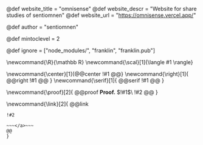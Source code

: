<!--
Add here global page variables to use throughout your
website.
The website_* must be defined for the RSS to work
-->
@def website_title = "omnisense"
@def website_descr = "Website for share studies of sentiomnen"
@def website_url   = "https://omnisense.vercel.app/"

@def author = "sentiomnen"

@def mintoclevel = 2

<!--
Add here files or directories that should be ignored by Franklin, otherwise
these files might be copied and, if markdown, processed by Franklin which
you might not want. Indicate directories by ending the name with a `/`.
-->
@def ignore = ["node_modules/", "franklin", "franklin.pub"]

<!--
Add here global latex commands to use throughout your
pages. It can be math commands but does not need to be.
For instance:
* \newcommand{\phrase}{This is a long phrase to copy.}
-->
\newcommand{\R}{\mathbb R}
\newcommand{\scal}[1]{\langle #1 \rangle}

<!--Text elements-->
\newcommand{\center}[1]{@@center !#1 @@}
\newcommand{\right}[1]{ @@right !#1 @@ }
\newcommand{\serif}[1]{ @@serif !#1 @@ }
<!--Special paragraphs-->
\newcommand{\proof}[2]{
   @@proof
   **Proof.** $!#1$\\
   !#2
   @@
}

<!--Layout-->
\newcommand{\link}[2]{
   @@link
   ~~~<a href="!#1">~~~
   !#2

   ~~~</a>~~~
   @@
}